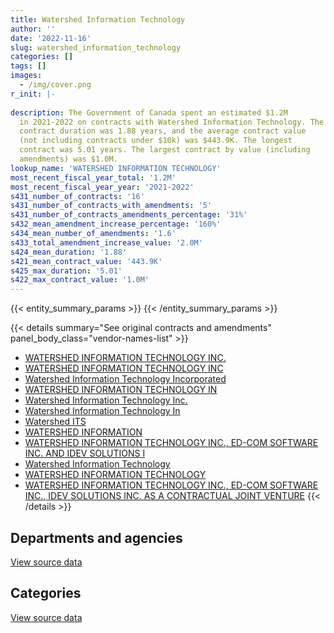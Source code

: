 ```yaml
---
title: Watershed Information Technology
author: ''
date: '2022-11-16'
slug: watershed_information_technology
categories: []
tags: []
images:
  - /img/cover.png
r_init: |-
  
description: The Government of Canada spent an estimated $1.2M
  in 2021-2022 on contracts with Watershed Information Technology. The average
  contract duration was 1.88 years, and the average contract value
  (not including contracts under $10k) was $443.9K. The longest
  contract was 5.01 years. The largest contract by value (including
  amendments) was $1.0M.
lookup_name: 'WATERSHED INFORMATION TECHNOLOGY'
most_recent_fiscal_year_total: '1.2M'
most_recent_fiscal_year_year: '2021-2022'
s431_number_of_contracts: '16'
s431_number_of_contracts_with_amendments: '5'
s431_number_of_contracts_amendments_percentage: '31%'
s432_mean_amendment_increase_percentage: '160%'
s434_mean_number_of_amendments: '1.6'
s433_total_amendment_increase_value: '2.0M'
s424_mean_duration: '1.88'
s421_mean_contract_value: '443.9K'
s425_max_duration: '5.01'
s422_max_contract_value: '1.0M'
---
```


<script src="/rmarkdown-libs/htmlwidgets/htmlwidgets.js"></script>
<link href="/rmarkdown-libs/datatables-css/datatables-crosstalk.css" rel="stylesheet" />
<script src="/rmarkdown-libs/datatables-binding/datatables.js"></script>
<script src="/rmarkdown-libs/jquery/jquery-3.6.0.min.js"></script>
<link href="/rmarkdown-libs/dt-core-bootstrap/css/dataTables.bootstrap.min.css" rel="stylesheet" />
<link href="/rmarkdown-libs/dt-core-bootstrap/css/dataTables.bootstrap.extra.css" rel="stylesheet" />
<script src="/rmarkdown-libs/dt-core-bootstrap/js/jquery.dataTables.min.js"></script>
<script src="/rmarkdown-libs/dt-core-bootstrap/js/dataTables.bootstrap.min.js"></script>
<link href="/rmarkdown-libs/crosstalk/css/crosstalk.min.css" rel="stylesheet" />
<script src="/rmarkdown-libs/crosstalk/js/crosstalk.min.js"></script>
<script src="/rmarkdown-libs/htmlwidgets/htmlwidgets.js"></script>
<link href="/rmarkdown-libs/datatables-css/datatables-crosstalk.css" rel="stylesheet" />
<script src="/rmarkdown-libs/datatables-binding/datatables.js"></script>
<script src="/rmarkdown-libs/jquery/jquery-3.6.0.min.js"></script>
<link href="/rmarkdown-libs/dt-core-bootstrap/css/dataTables.bootstrap.min.css" rel="stylesheet" />
<link href="/rmarkdown-libs/dt-core-bootstrap/css/dataTables.bootstrap.extra.css" rel="stylesheet" />
<script src="/rmarkdown-libs/dt-core-bootstrap/js/jquery.dataTables.min.js"></script>
<script src="/rmarkdown-libs/dt-core-bootstrap/js/dataTables.bootstrap.min.js"></script>
<link href="/rmarkdown-libs/crosstalk/css/crosstalk.min.css" rel="stylesheet" />
<script src="/rmarkdown-libs/crosstalk/js/crosstalk.min.js"></script>

{{< entity_summary_params >}}
{{< /entity_summary_params >}}

{{< details summary="See original contracts and amendments" panel_body_class="vendor-names-list" >}}
- [WATERSHED INFORMATION TECHNOLOGY INC.](https://search.open.canada.ca/en/ct/?sort=contract_value_f%20desc&page=1&search_text=%22WATERSHED%20INFORMATION%20TECHNOLOGY%20INC.%22)
- [WATERSHED INFORMATION TECHNOLOGY INC](https://search.open.canada.ca/en/ct/?sort=contract_value_f%20desc&page=1&search_text=%22WATERSHED%20INFORMATION%20TECHNOLOGY%20INC%22)
- [Watershed Information Technology Incorporated](https://search.open.canada.ca/en/ct/?sort=contract_value_f%20desc&page=1&search_text=%22Watershed%20Information%20Technology%20Incorporated%22)
- [WATERSHED INFORMATION TECHNOLOGY IN](https://search.open.canada.ca/en/ct/?sort=contract_value_f%20desc&page=1&search_text=%22WATERSHED%20INFORMATION%20TECHNOLOGY%20IN%22)
- [Watershed Information Technology Inc.](https://search.open.canada.ca/en/ct/?sort=contract_value_f%20desc&page=1&search_text=%22Watershed%20Information%20Technology%20Inc.%22)
- [Watershed Information Technology In](https://search.open.canada.ca/en/ct/?sort=contract_value_f%20desc&page=1&search_text=%22Watershed%20Information%20Technology%20In%22)
- [Watershed ITS](https://search.open.canada.ca/en/ct/?sort=contract_value_f%20desc&page=1&search_text=%22Watershed%20ITS%22)
- [WATERSHED INFORMATION](https://search.open.canada.ca/en/ct/?sort=contract_value_f%20desc&page=1&search_text=%22WATERSHED%20INFORMATION%22)
- [WATERSHED INFORMATION TECHNOLOGY INC., ED-COM SOFTWARE INC. AND IDEV SOLUTIONS I](https://search.open.canada.ca/en/ct/?sort=contract_value_f%20desc&page=1&search_text=%22WATERSHED%20INFORMATION%20TECHNOLOGY%20INC.%2c%20ED-COM%20SOFTWARE%20INC.%20AND%20IDEV%20SOLUTIONS%20I%22)
- [Watershed Information Technology](https://search.open.canada.ca/en/ct/?sort=contract_value_f%20desc&page=1&search_text=%22Watershed%20Information%20Technology%22)
- [WATERSHED INFORMATION TECHNOLOGY](https://search.open.canada.ca/en/ct/?sort=contract_value_f%20desc&page=1&search_text=%22WATERSHED%20INFORMATION%20TECHNOLOGY%22)
- [WATERSHED INFORMATION TECHNOLOGY INC., ED-COM SOFTWARE INC., IDEV SOLUTIONS INC. AS A CONTRACTUAL JOINT VENTURE](https://search.open.canada.ca/en/ct/?sort=contract_value_f%20desc&page=1&search_text=%22WATERSHED%20INFORMATION%20TECHNOLOGY%20INC.%2c%20ED-COM%20SOFTWARE%20INC.%2c%20IDEV%20SOLUTIONS%20INC.%20AS%20A%20CONTRACTUAL%20JOINT%20VENTURE%22)
{{< /details >}}

## Departments and agencies

<div id="htmlwidget-1" style="width:100%;height:auto;" class="datatables html-widget"></div>
<script type="application/json" data-for="htmlwidget-1">{"x":{"style":"bootstrap","filter":"none","vertical":false,"data":[["<a href=\"/departments/cbsa-asfc/\">Canada Border Services Agency<\/a>","<a href=\"/departments/dfatd-maecd/\">Global Affairs Canada<\/a>","<a href=\"/departments/dnd-mdn/\">National Defence<\/a>","<a href=\"/departments/hc-sc/\">Health Canada<\/a>","<a href=\"/departments/tbs-sct/\">Treasury Board of Canada Secretariat<\/a>"],[601122.76,null,51441.32,128256.16,238608.49],[602769.67,null,254590.93,null,239262.21],[392830.06,39663,217846.73,null,254774.44],[188380.78,null,764198.3,null,277685.12]],"container":"<table class=\"table table-striped table-hover row-border order-column display\">\n  <thead>\n    <tr>\n      <th>Department<\/th>\n      <th>2018-2019<\/th>\n      <th>2019-2020<\/th>\n      <th>2020-2021<\/th>\n      <th>2021-2022<\/th>\n    <\/tr>\n  <\/thead>\n<\/table>","options":{"order":[[4,"desc"]],"pageLength":10,"autoWidth":true,"columnDefs":[{"targets":1,"render":"function(data, type, row, meta) {\n    return type !== 'display' ? data : DTWidget.formatCurrency(data, \"$\", 2, 3, \",\", \".\", true, null);\n  }"},{"targets":2,"render":"function(data, type, row, meta) {\n    return type !== 'display' ? data : DTWidget.formatCurrency(data, \"$\", 2, 3, \",\", \".\", true, null);\n  }"},{"targets":3,"render":"function(data, type, row, meta) {\n    return type !== 'display' ? data : DTWidget.formatCurrency(data, \"$\", 2, 3, \",\", \".\", true, null);\n  }"},{"targets":4,"render":"function(data, type, row, meta) {\n    return type !== 'display' ? data : DTWidget.formatCurrency(data, \"$\", 2, 3, \",\", \".\", true, null);\n  }"},{"width":"16%","targets":[1,2,3,4]},{"className":"dt-right","targets":[1,2,3,4]}],"orderClasses":false}},"evals":["options.columnDefs.0.render","options.columnDefs.1.render","options.columnDefs.2.render","options.columnDefs.3.render"],"jsHooks":[]}</script>
<p class="text-right">
<a href="https://github.com/GoC-Spending/contracts-data/tree/main/data/out/vendors/watershed_information_technology/summary_by_fiscal_year_by_department.csv" class="source-data-link btn btn-link">View source data</a>
</p>

## Categories

<div id="htmlwidget-2" style="width:100%;height:auto;" class="datatables html-widget"></div>
<script type="application/json" data-for="htmlwidget-2">{"x":{"style":"bootstrap","filter":"none","vertical":false,"data":[["<a href=\"/categories/defence/\">Defence<\/a>","<a href=\"/categories/professional_services/\">Professional services<\/a>","<a href=\"/categories/information_technology/\">Information technology<\/a>"],[51441.32,null,967987.41],[254590.93,null,842031.88],[null,217846.73,687267.5],[null,764198.3,466065.9]],"container":"<table class=\"table table-striped table-hover row-border order-column display\">\n  <thead>\n    <tr>\n      <th>Category<\/th>\n      <th>2018-2019<\/th>\n      <th>2019-2020<\/th>\n      <th>2020-2021<\/th>\n      <th>2021-2022<\/th>\n    <\/tr>\n  <\/thead>\n<\/table>","options":{"order":[[4,"desc"]],"dom":"t","pageLength":30,"autoWidth":true,"columnDefs":[{"targets":1,"render":"function(data, type, row, meta) {\n    return type !== 'display' ? data : DTWidget.formatCurrency(data, \"$\", 2, 3, \",\", \".\", true, null);\n  }"},{"targets":2,"render":"function(data, type, row, meta) {\n    return type !== 'display' ? data : DTWidget.formatCurrency(data, \"$\", 2, 3, \",\", \".\", true, null);\n  }"},{"targets":3,"render":"function(data, type, row, meta) {\n    return type !== 'display' ? data : DTWidget.formatCurrency(data, \"$\", 2, 3, \",\", \".\", true, null);\n  }"},{"targets":4,"render":"function(data, type, row, meta) {\n    return type !== 'display' ? data : DTWidget.formatCurrency(data, \"$\", 2, 3, \",\", \".\", true, null);\n  }"},{"width":"16%","targets":[1,2,3,4]},{"className":"dt-right","targets":[1,2,3,4]}],"orderClasses":false,"lengthMenu":[10,25,30,50,100]}},"evals":["options.columnDefs.0.render","options.columnDefs.1.render","options.columnDefs.2.render","options.columnDefs.3.render"],"jsHooks":[]}</script>
<p class="text-right">
<a href="https://github.com/GoC-Spending/contracts-data/tree/main/data/out/vendors/watershed_information_technology/summary_by_fiscal_year_by_category.csv" class="source-data-link btn btn-link">View source data</a>
</p>
